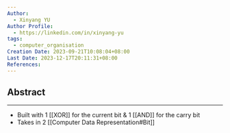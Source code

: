 ```yaml
---
Author:
  - Xinyang YU
Author Profile:
  - https://linkedin.com/in/xinyang-yu
tags:
  - computer_organisation
Creation Date: 2023-09-21T10:08:04+08:00
Last Date: 2023-12-17T20:11:31+08:00
References: 
---
```

## Abstract
---
- Built with 1 [[XOR]] for the current bit & 1 [[AND]] for the carry bit
- Takes in 2 [[Computer Data Representation#Bit]]